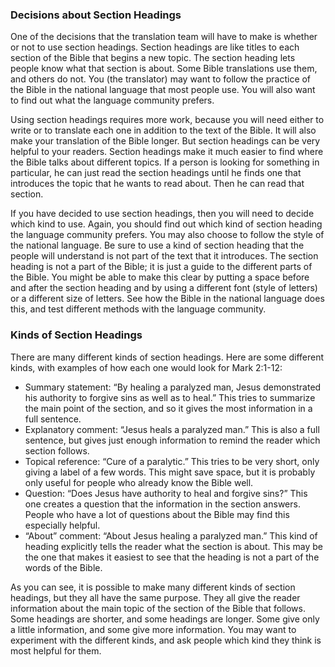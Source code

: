 ### Decisions about Section Headings

One of the decisions that the translation team will have to make is whether or not to use section headings. Section headings are like titles to each section of the Bible that begins a new topic. The section heading lets people know what that section is about. Some Bible translations use them, and others do not. You (the translator) may want to follow the practice of the Bible in the national language that most people use. You will also want to find out what the language community prefers.

Using section headings requires more work, because you will need either to write or to translate each one in addition to the text of the Bible. It will also make your translation of the Bible longer. But section headings can be very helpful to your readers. Section headings make it much easier to find where the Bible talks about different topics. If a person is looking for something in particular, he can just read the section headings until he finds one that introduces the topic that he wants to read about. Then he can read that section.

If you have decided to use section headings, then you will need to decide which kind to use. Again, you should find out which kind of section heading the language community prefers. You may also choose to follow the style of the national language. Be sure to use a kind of section heading that the people will understand is not part of the text that it introduces. The section heading is not a part of the Bible; it is just a guide to the different parts of the Bible. You might be able to make this clear by putting a space before and after the section heading and by using a different font (style of letters) or a different size of letters. See how the Bible in the national language does this, and test different methods with the language community.

### Kinds of Section Headings

There are many different kinds of section headings. Here are some different kinds, with examples of how each one would look for Mark 2:1-12:

* Summary statement: “By healing a paralyzed man, Jesus demonstrated his authority to forgive sins as well as to heal.” This tries to summarize the main point of the section, and so it gives the most information in a full sentence.
* Explanatory comment: “Jesus heals a paralyzed man.” This is also a full sentence, but gives just enough information to remind the reader which section follows.
* Topical reference: “Cure of a paralytic.” This tries to be very short, only giving a label of a few words. This might save space, but it is probably only useful for people who already know the Bible well.
* Question: “Does Jesus have authority to heal and forgive sins?” This one creates a question that the information in the section answers. People who have a lot of questions about the Bible may find this especially helpful.
* “About” comment: “About Jesus healing a paralyzed man.” This kind of heading explicitly tells the reader what the section is about. This may be the one that makes it easiest to see that the heading is not a part of the words of the Bible.

As you can see, it is possible to make many different kinds of section headings, but they all have the same purpose. They all give the reader information about the main topic of the section of the Bible that follows. Some headings are shorter, and some headings are longer. Some give only a little information, and some give more information. You may want to experiment with the different kinds, and ask people which kind they think is most helpful for them.
